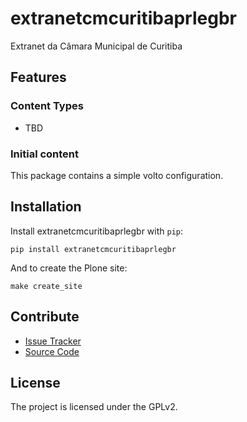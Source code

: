 # extranetcmcuritibaprlegbr

Extranet da Câmara Municipal de Curitiba

## Features

### Content Types

- TBD

### Initial content

This package contains a simple volto configuration.

Installation
------------

Install extranetcmcuritibaprlegbr with `pip`:

```shell
pip install extranetcmcuritibaprlegbr
```
And to create the Plone site:

```shell
make create_site
```

## Contribute

- [Issue Tracker](https://github.com/CMCuritiba/extranet.cmcuritiba.pr.leg.br/issues)
- [Source Code](https://github.com/CMCuritiba/extranet.cmcuritiba.pr.leg.br/)

## License

The project is licensed under the GPLv2.
